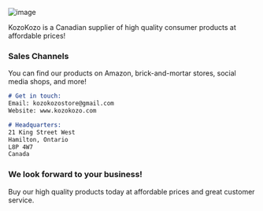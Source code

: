 ![image](https://user-images.githubusercontent.com/82908376/115480911-7b36c080-a219-11eb-9fc6-9a1043377bd4.png)



KozoKozo is a Canadian supplier of high quality consumer products at affordable prices! 

### Sales Channels 

You can find our products on Amazon, brick-and-mortar stores, social media shops, and more! 

```markdown
# Get in touch:
Email: kozokozostore@gmail.com
Website: www.kozokozo.com

# Headquarters:
21 King Street West
Hamilton, Ontario
L8P 4W7
Canada
```

### We look forward to your business!

Buy our high quality products today at affordable prices and great customer service. 

